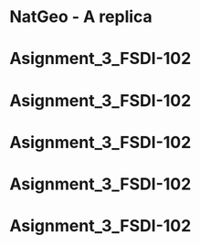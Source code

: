 # NatGeo - A replica
# Asignment_3_FSDI-102
# Asignment_3_FSDI-102
# Asignment_3_FSDI-102
# Asignment_3_FSDI-102
# Asignment_3_FSDI-102
